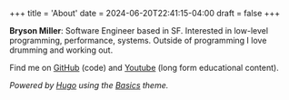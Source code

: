 +++
title = 'About'
date = 2024-06-20T22:41:15-04:00
draft = false
+++

**Bryson Miller**: Software Engineer based in SF. Interested in low-level programming, performance, systems. Outside of programming I love drumming and working out.

Find me on [GitHub](https://github.com/abm-77) (code) and [Youtube](https://www.youtube.com/) (long form educational content).

*Powered by [Hugo](https://gohugo.io/) using the [Basics](https://github.com/arjunkrishnababu96/basics) theme.*
